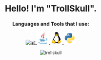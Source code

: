 <h1 align="center"> Hello! I'm "TrollSkull".</h1>

<h3 align="center">Languages and Tools that I use:</h3>
<p align="center"> <a href="https://git-scm.com/" target="_blank" rel="noreferrer"> <img src="https://www.vectorlogo.zone/logos/git-scm/git-scm-icon.svg" alt="git" width="40" height="40"/> </a> <a href="https://www.java.com" target="_blank" rel="noreferrer"> <img src="https://raw.githubusercontent.com/devicons/devicon/master/icons/java/java-original.svg" alt="java" width="40" height="40"/> </a> <a href="https://www.linux.org/" target="_blank" rel="noreferrer"> <img src="https://raw.githubusercontent.com/devicons/devicon/master/icons/linux/linux-original.svg" alt="linux" width="40" height="40"/> </a> <a href="https://www.python.org" target="_blank" rel="noreferrer"> <img src="https://raw.githubusercontent.com/devicons/devicon/master/icons/python/python-original.svg" alt="python" width="40" height="40"/> </a> <a href="https://www.rust-lang.org" target="_blank" rel="noreferrer"> </a> <a href="https://kotlinlang.org/" target="_blank" rel="noreferrer"> </a> </p>

<p align="center"><img align="center" src="https://github-readme-stats.vercel.app/api/top-langs?username=trollskull&show_icons=true&locale=en&layout=compact&theme=dark" alt="trollskull" /></p>

<!---
<a align="center" href="https://visitcount.itsvg.in">
  <img src="https://visitcount.itsvg.in/api?id=TrollSkull&label=Profile%20Views&color=12&icon=5&pretty=true" />
</a>
--->
